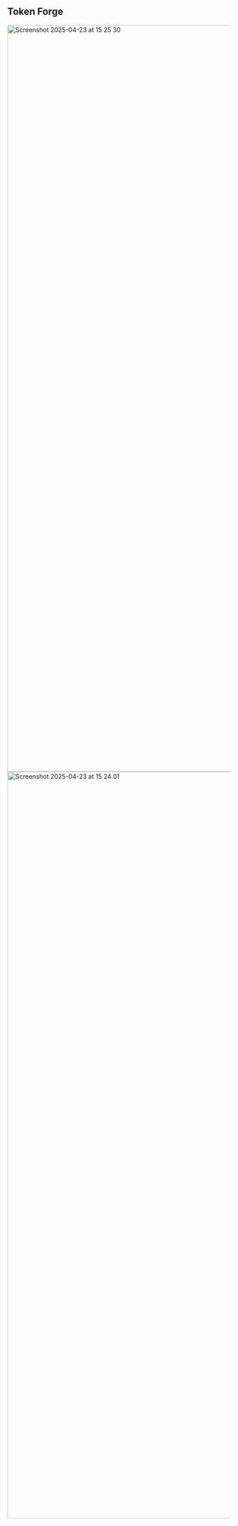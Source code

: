 ## Token Forge
<img width="1680" alt="Screenshot 2025-04-23 at 15 25 30" src="https://github.com/user-attachments/assets/860b2c3e-36a4-40c4-8299-87e4de304c81" />

<img width="1680" alt="Screenshot 2025-04-23 at 15 24 01" src="https://github.com/user-attachments/assets/d8aac034-293e-4699-b896-e45a07be245c" />
